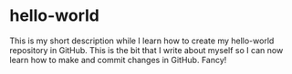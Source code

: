 # hello-world
This is my short description while I learn how to create my hello-world repository in GitHub.
This is the bit that I write about myself so I can now learn how to make and commit changes in GitHub. Fancy!

